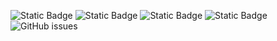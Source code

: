 ![Static Badge](https://img.shields.io/badge/blacklists-60-000000) ![Static Badge](https://img.shields.io/badge/blacklisted-3158714-cc0000) ![Static Badge](https://img.shields.io/badge/whitelisted-2242-00CC00) ![Static Badge](https://img.shields.io/badge/streaming_blacklist-28107-000000) ![GitHub issues](https://img.shields.io/github/issues/fabriziosalmi/blacklists)
